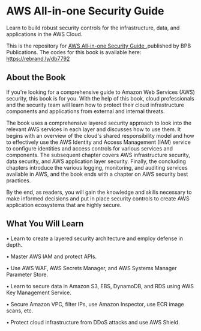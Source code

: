 # AWS All-in-one Security Guide

Learn to build robust security controls for the infrastructure, data, and applications in the AWS Cloud.

This is the repository for [AWS All-in-one Security Guide
](https://bpbonline.com/products/aws-all-in-one-security-guide?_pos=1&_sid=edfd4da0c&_ss=r),published by BPB Publications. The codes for this book is available here: https://rebrand.ly/db7792

## About the Book
If you're looking for a comprehensive guide to Amazon Web Services (AWS) security, this book is for you. With the help of this book, cloud professionals and the security team will learn how to protect their cloud infrastructure components and applications from external and internal threats.

The book uses a comprehensive layered security approach to look into the relevant AWS services in each layer and discusses how to use them. It begins with an overview of the cloud's shared responsibility model and how to effectively use the AWS Identity and Access Management (IAM) service to configure identities and access controls for various services and components. The subsequent chapter covers AWS infrastructure security, data security, and AWS application layer security. Finally, the concluding chapters introduce the various logging, monitoring, and auditing services available in AWS, and the book ends with a chapter on AWS security best practices.

By the end, as readers, you will gain the knowledge and skills necessary to make informed decisions and put in place security controls to create AWS application ecosystems that are highly secure.

## What You Will Learn
•	Learn to create a layered security architecture and employ defense in depth.

•	Master AWS IAM and protect APIs.

•	Use AWS WAF, AWS Secrets Manager, and AWS Systems Manager Parameter Store.

•	Learn to secure data in Amazon S3, EBS, DynamoDB, and RDS using AWS Key Management Service.

•	Secure Amazon VPC, filter IPs, use Amazon Inspector, use ECR image scans, etc.

•	Protect cloud infrastructure from DDoS attacks and use AWS Shield.
